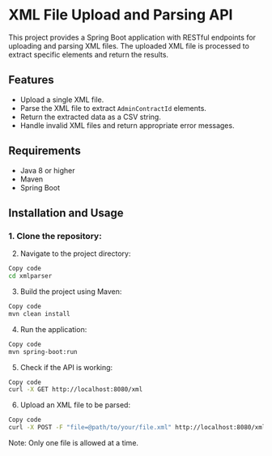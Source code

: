 # XML File Upload and Parsing API

This project provides a Spring Boot application with RESTful endpoints for uploading and parsing XML files. The uploaded XML file is processed to extract specific elements and return the results.

## Features

- Upload a single XML file.
- Parse the XML file to extract `AdminContractId` elements.
- Return the extracted data as a CSV string.
- Handle invalid XML files and return appropriate error messages.

## Requirements

- Java 8 or higher
- Maven
- Spring Boot

## Installation and Usage

### 1. Clone the repository:

2. Navigate to the project directory:
```bash
Copy code
cd xmlparser
```
3. Build the project using Maven:
```bash
Copy code
mvn clean install
```
4. Run the application:
```bash
Copy code
mvn spring-boot:run
```
5. Check if the API is working:
```bash
Copy code
curl -X GET http://localhost:8080/xml
```
6. Upload an XML file to be parsed:
```bash
Copy code
curl -X POST -F "file=@path/to/your/file.xml" http://localhost:8080/xml
```
Note: Only one file is allowed at a time.
